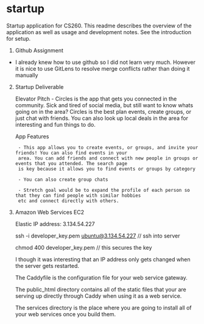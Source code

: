 # startup
Startup application for CS260. This readme describes the overview of the 
application as well as usage and development notes. See the introduction for setup.

1. Github Assignment

 - I already knew how to use github so I did not learn very much. However it is nice to use GitLens 
 to resolve merge conflicts rather than doing it manually

2. Startup Deliverable

    Elevator Pitch
        - Circles is the app that gets you connected in the community. Sick and tired of social media, but still
        want to know whats going on in the area? Circles is the best plan events, create groups, or just chat 
        with friends. You can also look up local deals in the area for interesting and fun things to do.

    App Features
    
        - This app allows you to create events, or groups, and invite your friends! You can also find events in your
        area. You can add friends and connect with new people in groups or events that you attended. The search page
        is key because it allows you to find events or groups by category

        - You can also create group chats
        
        - Stretch goal would be to expand the profile of each person so that they can find people with similar hobbies
        etc and connect directly with others.

3. Amazon Web Services EC2

    Elastic IP address: 3.134.54.227

    ssh -i developer_key.pem ubuntu@3.134.54.227  // ssh into server

    chmod 400 developer_key.pem    // this secures the key


    I though it was interesting that an IP address only gets changed when the server gets restarted. 
    
    The Caddyfile is the configuration file for your web service gateway. 
    
    The public_html directory contains all of the static files that your are serving up directly through Caddy when using it as a web service.  
    
    The services directory is the place where you are going to install all of your web services once you build them. 
